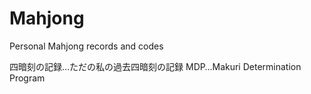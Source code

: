# Mahjong
Personal Mahjong records and codes

四暗刻の記録…ただの私の過去四暗刻の記録
MDP…Makuri Determination Program

